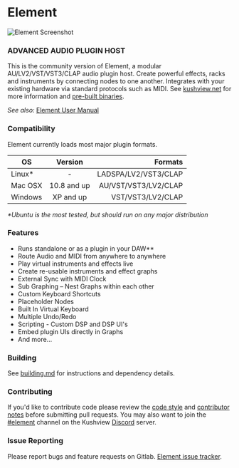 # Element
![Element Screenshot](data/screenshot.png)

### ADVANCED AUDIO PLUGIN HOST
This is the community version of Element, a modular AU/LV2/VST/VST3/CLAP audio plugin host. Create powerful effects, racks and instruments by connecting nodes to one another. Integrates with your existing hardware via standard protocols such as MIDI. See [kushview.net](https://kushview.net/element/) for more information and [pre-built binaries](https://kushview.net/element/download/). 

_See also:_ [Element User Manual](https://element.readthedocs.io)

### Compatibility
Element currently loads most major plugin formats.

| OS       | Version       | Formats         |
| -------- |:-------------:| ---------------:|
| Linux*   |       -       | LADSPA/LV2/VST3/CLAP |
| Mac OSX  | 10.8 and up   | AU/VST/VST3/LV2/CLAP |
| Windows  | XP and up     | VST/VST3/LV2/CLAP    |

_*Ubuntu is the most tested, but should run on any major distribution_

### Features
* Runs standalone or as a plugin in your DAW**
* Route Audio and MIDI from anywhere to anywhere
* Play virtual instruments and effects live
* Create re-usable instruments and effect graphs
* External Sync with MIDI Clock
* Sub Graphing – Nest Graphs within each other
* Custom Keyboard Shortcuts
* Placeholder Nodes
* Built In Virtual Keyboard
* Multiple Undo/Redo
* Scripting - Custom DSP and DSP UI's
* Embed plugin UIs directly in Graphs
* And more...

### Building 
See [building.md](./docs/building.md) for instructions and dependency details.

### Contributing
If you'd like to contribute code please review the [code style](./docs/cppstyle.md) and [contributor notes](CONTRIBUTING.md) before submitting pull requests.  You may also want to join the [#element](https://discord.gg/fAsQ5fMuHy) channel on the Kushview [Discord](https://discord.gg/fAsQ5fMuHy) server.

### Issue Reporting
Please report bugs and feature requests on Gitlab. [Element issue tracker](https://gitlab.com/kushview/element/-/issues).
